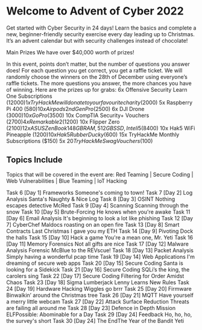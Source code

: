# Welcome to Advent of Cyber 2022

Get started with Cyber Security in 24 days! Learn the basics and complete a new, beginner-friendly security exercise every day leading up to Christmas. It’s an advent calendar but with security challenges instead of chocolate!

Main Prizes 
We have over $40,000 worth of prizes!

In this event, points don’t matter, but the number of questions you answer does! For each question you get correct, you get a raffle ticket. We will randomly choose the winners on the 28th of December using everyone’s raffle tickets. The more questions you answer, the more chances you have of winning. Here are the prizes up for grabs:
6x Offensive Security Learn One Subscriptions ($12000)
1x TryHackMe will donate to your favourite charity ($2000)
5x Raspberry Pi 400 ($580)
10x Airpods 2nd Gen Pro ($2500)
6x DJI Drone ($3000)
10x GoPro ($3500)
10x CompTIA Security+ Vouchers ($2700)	4x Remarkable 2 ($1200)
10x Flipper Zero ($2100)
12x ASUS ZenBook 14 8GB RAM, 512GB SSD, Intel i5 ($8400)
10x Hak5 WiFi Pineapple ($1200)
10x Hak5 Rubber Ducky ($600)
15x TryHackMe Monthly Subscriptions ($150)
5x $20 TryHackMe Swag Vouchers ($100)

## Topics Include
Topics that will be covered in the event are:
Red Teaming | Secure Coding | Web Vulnerabilities | Blue Teaming | IoT Hacking

Task 6  [Day 1] Frameworks Someone's coming to town!
Task 7  [Day 2] Log Analysis Santa's Naughty & Nice Log
Task 8  [Day 3] OSINT Nothing escapes detective McRed
Task 9  [Day 4] Scanning Scanning through the snow
Task 10  [Day 5] Brute-Forcing He knows when you're awake
Task 11  [Day 6] Email Analysis It's beginning to look a lot like phishing
Task 12  [Day 7] CyberChef Maldocs roasting on an open fire
Task 13  [Day 8] Smart Contracts Last Christmas I gave you my ETH
Task 14  [Day 9] Pivoting Dock the halls
Task 15  [Day 10] Hack a game You're a mean one, Mr. Yeti
Task 16  [Day 11] Memory Forensics Not all gifts are nice
Task 17  [Day 12] Malware Analysis Forensic McBlue to the REVscue!
Task 18  [Day 13] Packet Analysis Simply having a wonderful pcap time
Task 19  [Day 14] Web Applications I'm dreaming of secure web apps
Task 20  [Day 15] Secure Coding Santa is looking for a Sidekick
Task 21  [Day 16] Secure Coding SQLi’s the king, the carolers sing
Task 22  [Day 17] Secure Coding Filtering for Order Amidst Chaos
Task 23  [Day 18] Sigma Lumberjack Lenny Learns New Rules
Task 24  [Day 19] Hardware Hacking Wiggles go brrr
Task 25  [Day 20] Firmware Binwalkin’ around the Christmas tree
Task 26  [Day 21] MQTT Have yourself a merry little webcam
Task 27  [Day 22] Attack Surface Reduction Threats are failing all around me
Task 28  [Day 23] Defence in Depth Mission ELFPossible: Abominable for a Day
Task 29  [Day 24] Feedback Ho, ho, ho, the survey's short
Task 30  [Day 24] The EndThe Year of the Bandit Yeti
